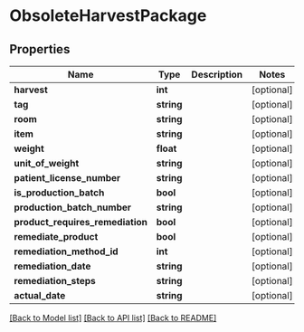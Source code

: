 # ObsoleteHarvestPackage

## Properties
Name | Type | Description | Notes
------------ | ------------- | ------------- | -------------
**harvest** | **int** |  | [optional] 
**tag** | **string** |  | [optional] 
**room** | **string** |  | [optional] 
**item** | **string** |  | [optional] 
**weight** | **float** |  | [optional] 
**unit_of_weight** | **string** |  | [optional] 
**patient_license_number** | **string** |  | [optional] 
**is_production_batch** | **bool** |  | [optional] 
**production_batch_number** | **string** |  | [optional] 
**product_requires_remediation** | **bool** |  | [optional] 
**remediate_product** | **bool** |  | [optional] 
**remediation_method_id** | **int** |  | [optional] 
**remediation_date** | **string** |  | [optional] 
**remediation_steps** | **string** |  | [optional] 
**actual_date** | **string** |  | [optional] 

[[Back to Model list]](../README.md#documentation-for-models) [[Back to API list]](../README.md#documentation-for-api-endpoints) [[Back to README]](../README.md)



